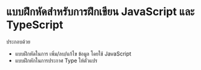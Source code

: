 # แบบฝึกหัดสำหรับการฝึกเขียน JavaScript และ TypeScript
ประกอบด้วย
* แบบฝึกหัดในการ เพิ่ม/ลบ/แก้ไข ข้อมูล โดยใช้ JavaScript
* แบบฝึกหักในการประกาศ Type ให้ตัวแปร
